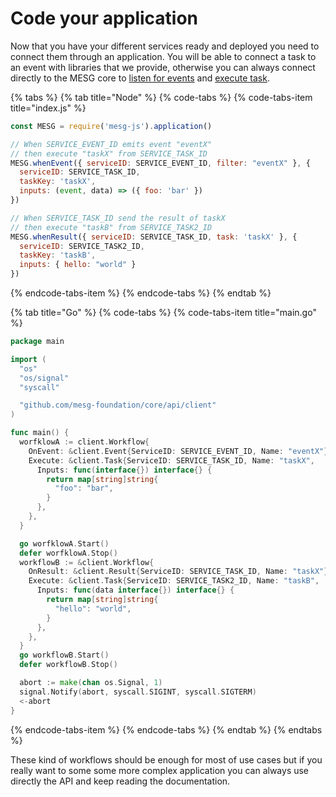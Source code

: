# Code your application

Now that you have your different services ready and deployed you need to connect them through an application. You will be able to connect a task to an event with libraries that we provide, otherwise you can always connect directly to the MESG core to [listen for events](listen-for-events.md) and [execute task](execute-a-task.md).

{% tabs %}
{% tab title="Node" %}
{% code-tabs %}
{% code-tabs-item title="index.js" %}
```javascript
const MESG = require('mesg-js').application()

// When SERVICE_EVENT_ID emits event "eventX"
// then execute "taskX" from SERVICE_TASK_ID 
MESG.whenEvent({ serviceID: SERVICE_EVENT_ID, filter: "eventX" }, {
  serviceID: SERVICE_TASK_ID,
  taskKey: 'taskX',
  inputs: (event, data) => ({ foo: 'bar' })
})

// When SERVICE_TASK_ID send the result of taskX
// then execute "taskB" from SERVICE_TASK2_ID
MESG.whenResult({ serviceID: SERVICE_TASK_ID, task: 'taskX' }, {
  serviceID: SERVICE_TASK2_ID,
  taskKey: 'taskB',
  inputs: { hello: "world" }
})
```
{% endcode-tabs-item %}
{% endcode-tabs %}
{% endtab %}

{% tab title="Go" %}
{% code-tabs %}
{% code-tabs-item title="main.go" %}
```go
package main

import (
  "os"
  "os/signal"
  "syscall"

  "github.com/mesg-foundation/core/api/client"
)

func main() {
  worfklowA := client.Workflow{
    OnEvent: &client.Event{ServiceID: SERVICE_EVENT_ID, Name: "eventX"},
    Execute: &client.Task{ServiceID: SERVICE_TASK_ID, Name: "taskX",
      Inputs: func(interface{}) interface{} {
        return map[string]string{
          "foo": "bar",
        }
      },
    },
  }

  go worfklowA.Start()
  defer worfklowA.Stop()
  workflowB := &client.Workflow{
    OnResult: &client.Result{ServiceID: SERVICE_TASK_ID, Name: "taskX"},
    Execute: &client.Task{ServiceID: SERVICE_TASK2_ID, Name: "taskB",
      Inputs: func(data interface{}) interface{} {
        return map[string]string{
          "hello": "world",
        }
      },
    },
  }
  go workflowB.Start()
  defer workflowB.Stop()

  abort := make(chan os.Signal, 1)
  signal.Notify(abort, syscall.SIGINT, syscall.SIGTERM)
  <-abort
}
```
{% endcode-tabs-item %}
{% endcode-tabs %}
{% endtab %}
{% endtabs %}

These kind of workflows should be enough for most of use cases but if you really want to some some more complex application you can always use directly the API and keep reading the documentation.

